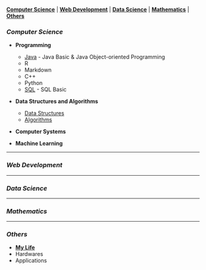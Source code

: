 [**Computer Science**](#computer-science) | [**Web Development**](#web-development) | [**Data Science**](#data-science) | [**Mathematics**](#mathematics) | [**Others**](#others)


### *Computer Science*

- **Programming**  
  - [Java](/java.md) - Java Basic & Java Object-oriented Programming
  - R
  - Markdown
  - C++
  - Python
  - [SQL](/sql.md)  - SQL Basic

- **Data Structures and Algorithms**  
  - [Data Structures](/data-structures.md)  
  - [Algorithms](/algorithms.md)

- **Computer Systems**

- **Machine Learning**

---

### *Web Development*

---

### *Data Science*

---

### *Mathematics*

---

### *Others*
- [**My Life**](/life.md)
- Hardwares
- Applications